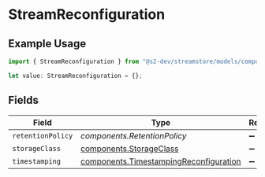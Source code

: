 # StreamReconfiguration

## Example Usage

```typescript
import { StreamReconfiguration } from "@s2-dev/streamstore/models/components";

let value: StreamReconfiguration = {};
```

## Fields

| Field                                                                                            | Type                                                                                             | Required                                                                                         | Description                                                                                      |
| ------------------------------------------------------------------------------------------------ | ------------------------------------------------------------------------------------------------ | ------------------------------------------------------------------------------------------------ | ------------------------------------------------------------------------------------------------ |
| `retentionPolicy`                                                                                | *components.RetentionPolicy*                                                                     | :heavy_minus_sign:                                                                               | N/A                                                                                              |
| `storageClass`                                                                                   | [components.StorageClass](../../models/components/storageclass.md)                               | :heavy_minus_sign:                                                                               | N/A                                                                                              |
| `timestamping`                                                                                   | [components.TimestampingReconfiguration](../../models/components/timestampingreconfiguration.md) | :heavy_minus_sign:                                                                               | N/A                                                                                              |